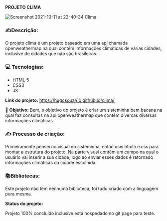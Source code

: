 
**PROJETO CLIMA**

![Screenshot 2021-10-11 at 22-40-34 Clima](https://user-images.githubusercontent.com/51915862/136876576-28a0e9fb-9ce3-4296-92cd-b0fad323b854.png)


### ✍️**Descrição:**

O projeto clima é um projeto baseado em uma api chamada openweathermap na qual
contém informações climáticas de várias cidades, inclusive de cidades que não
são brasileiras. 



### 💻  **Tecnologias:**

-   HTML 5
-   CSS3
-   JS

**Link do projeto:** 
   https://hugosouza10.github.io/clima/
   

🎯 **Objetivo:**  Bem, o objetivo do projeto é criar um sisteminha bem bacana na qual faz 
consultas na api openweathermap que contém diversas diversas informações climáticas.



### ✍️ **Processo de criação:** 
  Primeiramente pensei no visual do sisteminha, então usei html5 e css para montar
  a estrutura do projeto. Na parte visual contém um campo na qual o usuário vai
  inserir a sua cidade, logo ao enviar esses dados é retornado informações climáticas
  da cidade escolhida.




### 📚**Bibliotecas:**

Este projeto não tem nenhuma biblioteca, foi tudo criado com a linguagem pura mesma.


**Status do projeto:**

Projeto 100% concluído inclusive está hospedado no git page para teste. 
